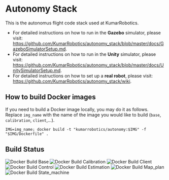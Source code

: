 # Autonomy Stack

This is the autonomus flight code stack used at KumarRobotics. 
 - For detailed instructions on how to run in the **Gazebo** simulator, please visit: https://github.com/KumarRobotics/autonomy_stack/blob/master/docs/GazeboSimulatorSetup.md.
 - For detailed instructions on how to run in the **Unity** simulator, please visit: https://github.com/KumarRobotics/autonomy_stack/blob/master/docs/UnitySimulatorSetup.md.
 - For detailed instructions on how to set up a **real robot**, please visit: https://github.com/KumarRobotics/autonomy_stack/wiki.

## How to build Docker images

If you need to build a Docker image locally, you may do it as follows. Replace
`img_name` with the name of the image you would like to build (`base`,
`calibration`, `client`,...).

```
IMG=img_name; docker build -t "kumarrobotics/autonomy:$IMG" -f "$IMG/Dockerfile" .
```

## Build Status
![Docker Build Base](https://github.com/kumarrobotics/autonomy_stack/actions/workflows/docker-build-base.yaml/badge.svg)
![Docker Build Calibration](https://github.com/kumarrobotics/autonomy_stack/actions/workflows/docker-build-calibration.yaml/badge.svg)
![Docker Build Client](https://github.com/kumarrobotics/autonomy_stack/actions/workflows/docker-build-client.yaml/badge.svg)
![Docker Build Control](https://github.com/kumarrobotics/autonomy_stack/actions/workflows/docker-build-control.yaml/badge.svg)
![Docker Build Estimation](https://github.com/kumarrobotics/autonomy_stack/actions/workflows/docker-build-estimation.yaml/badge.svg)
![Docker Build Map_plan](https://github.com/kumarrobotics/autonomy_stack/actions/workflows/docker-build-map-plan.yaml/badge.svg)
![Docker Build State_machine](https://github.com/kumarrobotics/autonomy_stack/actions/workflows/docker-build-state-machine.yaml/badge.svg)
